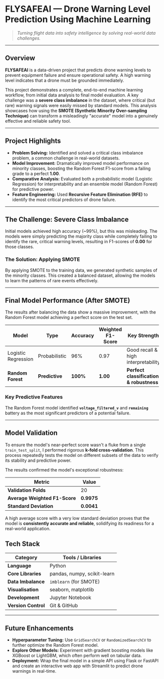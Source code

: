 # FLYSAFEAI — Drone Warning Level Prediction Using Machine Learning

> *Turning flight data into safety intelligence by solving real-world data challenges.*

---

## Overview

**FLYSAFEAI** is a data-driven project that predicts drone warning levels to prevent equipment failure and ensure operational safety. A high warning level indicates that a drone must be grounded immediately.

This project demonstrates a complete, end-to-end machine learning workflow, from initial data analysis to final model evaluation. A key challenge was a **severe class imbalance** in the dataset, where critical (but rare) warning signals were easily missed by standard models. This analysis showcases how using the **SMOTE (Synthetic Minority Over-sampling Technique)** can transform a misleadingly "accurate" model into a genuinely effective and reliable safety tool.

---

## Project Highlights

-   **Problem Solving:** Identified and solved a critical class imbalance problem, a common challenge in real-world datasets.
-   **Model Improvement:** Dramatically improved model performance on minority classes, boosting the Random Forest F1-score from a failing grade to a perfect **1.00**.
-   **Comparative Analysis:** Evaluated both a probabilistic model (Logistic Regression) for interpretability and an ensemble model (Random Forest) for predictive power.
-   **Feature Engineering:** Used **Recursive Feature Elimination (RFE)** to identify the most critical predictors of drone failure.

---

## The Challenge: Severe Class Imbalance

Initial models achieved high accuracy (~99%), but this was misleading. The models were simply predicting the majority class while completely failing to identify the rare, critical warning levels, resulting in F1-scores of **0.00** for those classes.

### The Solution: Applying SMOTE

By applying SMOTE to the training data, we generated synthetic samples of the minority classes. This created a balanced dataset, allowing the models to learn the patterns of rare events effectively.

---

## Final Model Performance (After SMOTE)

The results after balancing the data show a massive improvement, with the Random Forest model achieving a perfect score on the test set.

| Model               | Type          | Accuracy | Weighted F1-Score | Key Strength                            |
| ------------------- | ------------- | -------- | ----------------- | --------------------------------------- |
| Logistic Regression | Probabilistic | 96%      | 0.97              | Good recall & high interpretability     |
| **Random Forest** | **Predictive** | **100%** | **1.00** | **Perfect classification & robustness** |


### Key Predictive Features

The Random Forest model identified **`voltage_filtered_v`** and **`remaining`** battery as the most significant predictors of a potential failure.

---
##  M️odel Validation

To ensure the model's near-perfect score wasn't a fluke from a single `train_test_split`, I performed rigorous **k-fold cross-validation**. This process repeatedly tests the model on different subsets of the data to verify its stability and predictive power.

The results confirmed the model's exceptional robustness:

| Metric                          | Value      |
| ------------------------------- | ---------- |
| **Validation Folds** | 20         |
| **Average Weighted F1-Score** | **0.9975** |
| **Standard Deviation** | **0.0041** |

A high average score with a very low standard deviation proves that the model is **consistently accurate and reliable**, solidifying its readiness for a real-world application.

## Tech Stack

| Category                | Tools / Libraries                                  |
| ----------------------- | -------------------------------------------------- |
| **Language** | Python                                             |
| **Core Libraries** | pandas, numpy, scikit-learn                        |
| **Data Imbalance** | `imblearn` (for SMOTE)                             |
| **Visualisation** | seaborn, matplotlib                                |
| **Development** | Jupyter Notebook                                   |
| **Version Control** | Git & GitHub                                       |

---

## Future Enhancements

-   **Hyperparameter Tuning:** Use `GridSearchCV` or `RandomizedSearchCV` to further optimize the Random Forest model.
-   **Explore Other Models:** Experiment with gradient boosting models like XGBoost or LightGBM, which often perform well on tabular data.
-   **Deployment:** Wrap the final model in a simple API using Flask or FastAPI and create an interactive web app with Streamlit to predict drone warnings in real-time.
